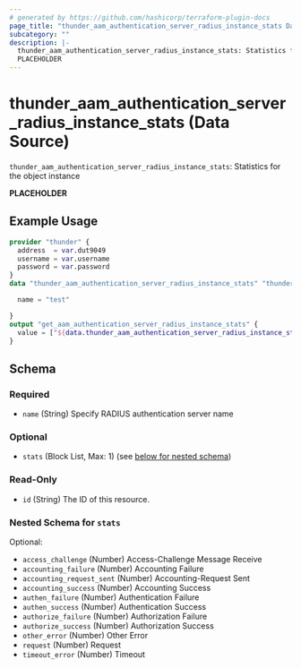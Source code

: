 ```yaml
---
# generated by https://github.com/hashicorp/terraform-plugin-docs
page_title: "thunder_aam_authentication_server_radius_instance_stats Data Source - terraform-provider-thunder"
subcategory: ""
description: |-
  thunder_aam_authentication_server_radius_instance_stats: Statistics for the object instance
  PLACEHOLDER
---
```


# thunder_aam_authentication_server_radius_instance_stats (Data Source)

`thunder_aam_authentication_server_radius_instance_stats`: Statistics for the object instance

__PLACEHOLDER__

## Example Usage

```terraform
provider "thunder" {
  address  = var.dut9049
  username = var.username
  password = var.password
}
data "thunder_aam_authentication_server_radius_instance_stats" "thunder_aam_authentication_server_radius_instance_stats" {

  name = "test"

}
output "get_aam_authentication_server_radius_instance_stats" {
  value = ["${data.thunder_aam_authentication_server_radius_instance_stats.thunder_aam_authentication_server_radius_instance_stats}"]
}
```

<!-- schema generated by tfplugindocs -->
## Schema

### Required

- `name` (String) Specify RADIUS authentication server name

### Optional

- `stats` (Block List, Max: 1) (see [below for nested schema](#nestedblock--stats))

### Read-Only

- `id` (String) The ID of this resource.

<a id="nestedblock--stats"></a>
### Nested Schema for `stats`

Optional:

- `access_challenge` (Number) Access-Challenge Message Receive
- `accounting_failure` (Number) Accounting Failure
- `accounting_request_sent` (Number) Accounting-Request Sent
- `accounting_success` (Number) Accounting Success
- `authen_failure` (Number) Authentication Failure
- `authen_success` (Number) Authentication Success
- `authorize_failure` (Number) Authorization Failure
- `authorize_success` (Number) Authorization Success
- `other_error` (Number) Other Error
- `request` (Number) Request
- `timeout_error` (Number) Timeout


